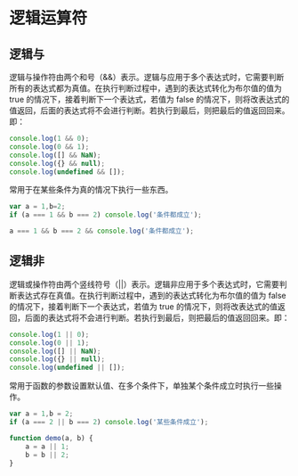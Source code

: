 # 逻辑运算符

## 逻辑与

逻辑与操作符由两个和号（&&）表示。逻辑与应用于多个表达式时，它需要判断所有的表达式都为真值。在执行判断过程中，遇到的表达式转化为布尔值的值为 true 的情况下，接着判断下一个表达式，若值为 false 的情况下，则将改表达式的值返回，后面的表达式将不会进行判断。若执行到最后，则把最后的值返回回来。即：

```javascript
console.log(1 && 0);
console.log(0 && 1);
console.log([] && NaN);
console.log({} && null);
console.log(undefined && []);
```

常用于在某些条件为真的情况下执行一些东西。

```javascript
var a = 1,b=2;
if (a === 1 && b === 2) console.log('条件都成立');

a === 1 && b === 2 && console.log('条件都成立');
```

## 逻辑非

逻辑或操作符由两个竖线符号（||）表示。逻辑非应用于多个表达式时，它需要判断表达式存在真值。在执行判断过程中，遇到的表达式转化为布尔值的值为 false 的情况下，接着判断下一个表达式，若值为 true 的情况下，则将改表达式的值返回，后面的表达式将不会进行判断。若执行到最后，则把最后的值返回回来。即：

```javascript
console.log(1 || 0);
console.log(0 || 1);
console.log([] || NaN);
console.log({} || null);
console.log(undefined || []);
```

常用于函数的参数设置默认值、在多个条件下，单独某个条件成立时执行一些操作。

```javascript
var a = 1,b = 2;
if (a === 2 || b === 2) console.log('某些条件成立');

function demo(a, b) {
    a = a || 1;
    b = b || 2;
}
```